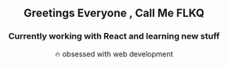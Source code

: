  ## <p align="center">Greetings Everyone , Call Me FLKQ</p>

### <p align="center"> Currently working with React and learning new stuff</p>

<p align="center">🔥 obsessed with web development</p>







